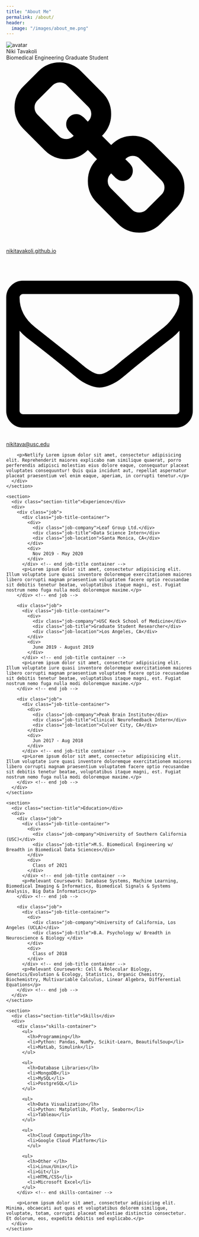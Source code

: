 ```yaml
---
title: "About Me"
permalink: /about/
header:
  image: "/images/about_me.png"
---
```

<html lang="en">
<head>
  <meta charset="UTF-8">
  <title>Niki's Resume</title>
  <link href="https://fonts.googleapis.com/css?family=Source+Sans+Pro:300,400,600" rel="stylesheet">
  <link rel="stylesheet" href="https://cdnjs.cloudflare.com/ajax/libs/meyer-reset/2.0/reset.min.css">
  <link rel="stylesheet" href="nikitavakoli.github.io/style.css">
</head>
<body>
  <div class="container">
    <section>
      <div>
        <div><img src="img/viterbi2.jpg" alt="avatar" class="avatar"></div>
      </div>
      <div>
        <div class="my-name">Niki Tavakoli</div>
        <div class="my-title">Biomedical Engineering Graduate Student</div>
        <div class="links">
          <div class="link-item">
            <svg class="icon" viewBox="0 0 1792 1792" xmlns="http://www.w3.org/2000/svg"><path d="M1520 1216q0-40-28-68l-208-208q-28-28-68-28-42 0-72 32 3 3 19 18.5t21.5 21.5 15 19 13 25.5 3.5 27.5q0 40-28 68t-68 28q-15 0-27.5-3.5t-25.5-13-19-15-21.5-21.5-18.5-19q-33 31-33 73 0 40 28 68l206 207q27 27 68 27 40 0 68-26l147-146q28-28 28-67zm-703-705q0-40-28-68l-206-207q-28-28-68-28-39 0-68 27l-147 146q-28 28-28 67 0 40 28 68l208 208q27 27 68 27 42 0 72-31-3-3-19-18.5t-21.5-21.5-15-19-13-25.5-3.5-27.5q0-40 28-68t68-28q15 0 27.5 3.5t25.5 13 19 15 21.5 21.5 18.5 19q33-31 33-73zm895 705q0 120-85 203l-147 146q-83 83-203 83-121 0-204-85l-206-207q-83-83-83-203 0-123 88-209l-88-88q-86 88-208 88-120 0-204-84l-208-208q-84-84-84-204t85-203l147-146q83-83 203-83 121 0 204 85l206 207q83 83 83 203 0 123-88 209l88 88q86-88 208-88 120 0 204 84l208 208q84 84 84 204z"/></svg>
            <a href="http://nikitavakoli.github.io">nikitavakoli.github.io</a>
          </div>
          <div class="link-item">
            <svg class="icon" viewBox="0 0 1792 1792" xmlns="http://www.w3.org/2000/svg"><path d="M1664 1504v-768q-32 36-69 66-268 206-426 338-51 43-83 67t-86.5 48.5-102.5 24.5h-2q-48 0-102.5-24.5t-86.5-48.5-83-67q-158-132-426-338-37-30-69-66v768q0 13 9.5 22.5t22.5 9.5h1472q13 0 22.5-9.5t9.5-22.5zm0-1051v-24.5l-.5-13-3-12.5-5.5-9-9-7.5-14-2.5h-1472q-13 0-22.5 9.5t-9.5 22.5q0 168 147 284 193 152 401 317 6 5 35 29.5t46 37.5 44.5 31.5 50.5 27.5 43 9h2q20 0 43-9t50.5-27.5 44.5-31.5 46-37.5 35-29.5q208-165 401-317 54-43 100.5-115.5t46.5-131.5zm128-37v1088q0 66-47 113t-113 47h-1472q-66 0-113-47t-47-113v-1088q0-66 47-113t113-47h1472q66 0 113 47t47 113z"/></svg>
            <a href="mailto:nikitava@usc.edu">nikitava@usc.edu</a>
          </div>
        </div> <!-- end links -->

        <p>Netlify Lorem ipsum dolor sit amet, consectetur adipisicing elit. Reprehenderit maiores explicabo nam similique quaerat, porro perferendis adipisci molestias eius dolore eaque, consequatur placeat voluptates consequuntur! Quis quia incidunt aut, repellat aspernatur placeat praesentium vel enim eaque, aperiam, in corrupti tenetur.</p>
      </div>
    </section>

    <section>
      <div class="section-title">Experience</div>
      <div>
        <div class="job">
          <div class="job-title-container">
            <div>
              <div class="job-company">Leaf Group Ltd.</div>
              <div class="job-title">Data Science Intern</div>
              <div class="job-location">Santa Monica, CA</div>
            </div>
            <div>
              Nov 2019 - May 2020
            </div>
          </div> <!-- end job-title container -->
          <p>Lorem ipsum dolor sit amet, consectetur adipisicing elit. Illum voluptate iure quasi inventore doloremque exercitationem maiores libero corrupti magnam praesentium voluptatem facere optio recusandae sit debitis tenetur beatae, voluptatibus itaque magni, est. Fugiat nostrum nemo fuga nulla modi doloremque maxime.</p>
        </div> <!-- end job -->

        <div class="job">
          <div class="job-title-container">
            <div>
              <div class="job-company">USC Keck School of Medicine</div>
              <div class="job-title">Graduate Student Researcher</div>
              <div class="job-location">Los Angeles, CA</div>
            </div>
            <div>
              June 2019 - August 2019
            </div>
          </div> <!-- end job-title container -->
          <p>Lorem ipsum dolor sit amet, consectetur adipisicing elit. Illum voluptate iure quasi inventore doloremque exercitationem maiores libero corrupti magnam praesentium voluptatem facere optio recusandae sit debitis tenetur beatae, voluptatibus itaque magni, est. Fugiat nostrum nemo fuga nulla modi doloremque maxime.</p>
        </div> <!-- end job -->

        <div class="job">
          <div class="job-title-container">
            <div>
              <div class="job-company">Peak Brain Institute</div>
              <div class="job-title">Clinical Neurofeedback Intern</div>
              <div class="job-location">Culver City, CA</div>
            </div>
            <div>
              Jun 2017 - Aug 2018
            </div>
          </div> <!-- end job-title container -->
          <p>Lorem ipsum dolor sit amet, consectetur adipisicing elit. Illum voluptate iure quasi inventore doloremque exercitationem maiores libero corrupti magnam praesentium voluptatem facere optio recusandae sit debitis tenetur beatae, voluptatibus itaque magni, est. Fugiat nostrum nemo fuga nulla modi doloremque maxime.</p>
        </div> <!-- end job -->
      </div>
    </section>

    <section>
      <div class="section-title">Education</div>
      <div>
        <div class="job">
          <div class="job-title-container">
            <div>
              <div class="job-company">University of Southern California (USC)</div>
              <div class="job-title">M.S. Biomedical Engineering w/ Breadth in Biomedical Data Sciences</div>
            </div>
            <div>
              Class of 2021
            </div>
          </div> <!-- end job-title container -->
          <p>Relevant Coursework: Database Systems, Machine Learning, Biomedical Imaging & Informatics, Biomedical Signals & Systems Analysis, Big Data Informatics</p>
        </div> <!-- end job -->

        <div class="job">
          <div class="job-title-container">
            <div>
              <div class="job-company">University of California, Los Angeles (UCLA)</div>
              <div class="job-title">B.A. Psychology w/ Breadth in Neuroscience & Biology </div>
            </div>
            <div>
              Class of 2018
            </div>
          </div> <!-- end job-title container -->
          <p>Relevant Coursework: Cell & Molecular Biology, Genetics/Evolution & Ecology, Statistics, Organic Chemistry, Biochemistry, Multivariable Calculus, Linear Algebra, Differential Equations</p>
        </div> <!-- end job -->
      </div>
    </section>

    <section>
      <div class="section-title">Skills</div>
      <div>
        <div class="skills-container">
          <ul>
            <lh>Programming</lh>
            <li>Python: Pandas, NumPy, Scikit-Learn, BeautifulSoup</li>
            <li>MatLab, Simulink</li>
          </ul>

          <ul>
            <lh>Database Libraries</lh>
            <li>MongoDB</li>
            <li>MySQL</li>
            <li>PostgreSQL</li>
          </ul>

          <ul>
            <lh>Data Visualization</lh>
            <li>Python: Matplotlib, Plotly, Seaborn</li>
            <li>Tableau</li>
          </ul>

          <ul>
            <lh>Cloud Computing</lh>
            <li>Google Cloud Platform</li>
            </ul>

          <ul>
            <lh>Other </lh>
            <li>Linux/Unix</li>
            <li>Git</li>
            <li>HTML/CSS</li>
            <li>Microsoft Excel</li>
          </ul>
        </div> <!-- end skills-container -->

        <p>Lorem ipsum dolor sit amet, consectetur adipisicing elit. Minima, obcaecati aut quas et voluptatibus dolorem similique, voluptate, totam, corrupti placeat molestiae distinctio consectetur. Et dolorum, eos, expedita debitis sed explicabo.</p>
      </div>
    </section>

  </div>
</body>
</html>
